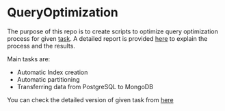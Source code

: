 # QueryOptimization

The purpose of this repo is to create scripts to optimize query optimization process for given [task](Task.pdf). A detailed report is provided [here](Report.pdf) to explain the process and the results.

Main tasks are:
- Automatic Index creation
- Automatic partitioning
- Transferring data from PostgreSQL to MongoDB

You can check the detailed version of given task from [here](/Task.PDF)
